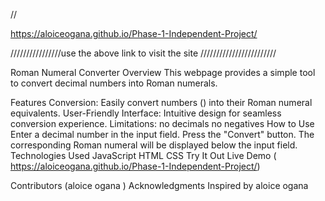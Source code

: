 //  

 https://aloiceogana.github.io/Phase-1-Independent-Project/

////////////////use the above link to visit the site ////////////////////////

Roman Numeral Converter
Overview
This webpage provides a simple tool to convert decimal numbers into Roman numerals.

Features
Conversion: Easily convert numbers () into their Roman numeral equivalents.
User-Friendly Interface: Intuitive design for seamless conversion experience.
Limitations: no decimals
             no negatives
How to Use
Enter a decimal number in the input field.
Press the "Convert" button.
The corresponding Roman numeral will be displayed below the input field.
Technologies Used
JavaScript
HTML
CSS
Try It Out
Live Demo ( https://aloiceogana.github.io/Phase-1-Independent-Project/)

Contributors
(aloice ogana 
)
Acknowledgments
Inspired by aloice ogana 